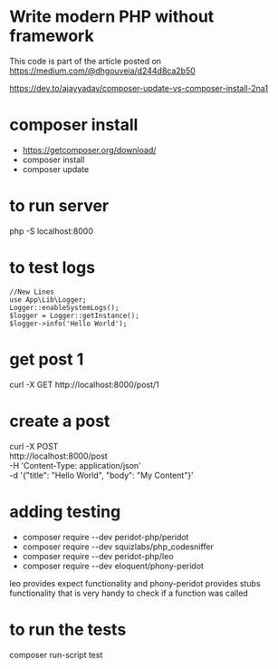 # Write modern PHP without framework

This code is part of the article posted on https://medium.com/@dhgouveia/d244d8ca2b50


https://dev.to/ajayyadav/composer-update-vs-composer-install-2na1
# composer install
- https://getcomposer.org/download/
- composer install
- composer update

# to run server
php -S localhost:8000

# to test logs
```console
//New Lines
use App\Lib\Logger;
Logger::enableSystemLogs();
$logger = Logger::getInstance();
$logger->info('Hello World');
```
# get post 1
curl -X GET http://localhost:8000/post/1

# create a post
curl -X POST \
 http://localhost:8000/post \
 -H 'Content-Type: application/json' \
 -d '{"title": "Hello World", "body": "My Content"}'


# adding testing
- composer require --dev peridot-php/peridot
- composer require --dev squizlabs/php_codesniffer
- composer require --dev peridot-php/leo
- composer require --dev eloquent/phony-peridot

leo provides expect functionality and phony-peridot provides stubs functionality that is very handy to check if a function was called

# to run the tests
composer run-script test

